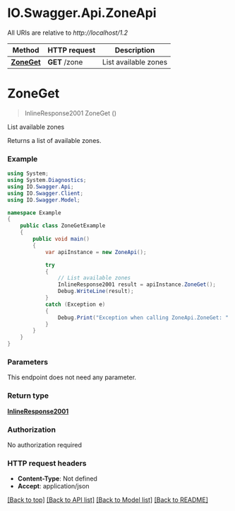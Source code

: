 # IO.Swagger.Api.ZoneApi

All URIs are relative to *http://localhost/1.2*

Method | HTTP request | Description
------------- | ------------- | -------------
[**ZoneGet**](ZoneApi.md#zoneget) | **GET** /zone | List available zones


<a name="zoneget"></a>
# **ZoneGet**
> InlineResponse2001 ZoneGet ()

List available zones

Returns a list of available zones.

### Example
```csharp
using System;
using System.Diagnostics;
using IO.Swagger.Api;
using IO.Swagger.Client;
using IO.Swagger.Model;

namespace Example
{
    public class ZoneGetExample
    {
        public void main()
        {
            var apiInstance = new ZoneApi();

            try
            {
                // List available zones
                InlineResponse2001 result = apiInstance.ZoneGet();
                Debug.WriteLine(result);
            }
            catch (Exception e)
            {
                Debug.Print("Exception when calling ZoneApi.ZoneGet: " + e.Message );
            }
        }
    }
}
```

### Parameters
This endpoint does not need any parameter.

### Return type

[**InlineResponse2001**](InlineResponse2001.md)

### Authorization

No authorization required

### HTTP request headers

 - **Content-Type**: Not defined
 - **Accept**: application/json

[[Back to top]](#) [[Back to API list]](../README.md#documentation-for-api-endpoints) [[Back to Model list]](../README.md#documentation-for-models) [[Back to README]](../README.md)

